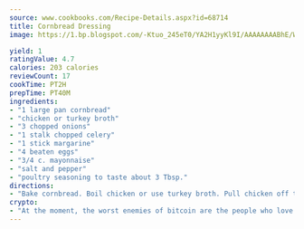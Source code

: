 ```yaml
---
source: www.cookbooks.com/Recipe-Details.aspx?id=68714
title: Cornbread Dressing
image: https://1.bp.blogspot.com/-Ktuo_245eT0/YA2H1yyKl9I/AAAAAAAABhE/WMoqSq2tWOcgMkPaLYZ-49h8pVDUUwFCQCLcBGAsYHQ/s307/5.png

yield: 1
ratingValue: 4.7
calories: 203 calories
reviewCount: 17
cookTime: PT2H
prepTime: PT40M
ingredients:
- "1 large pan cornbread"
- "chicken or turkey broth"
- "3 chopped onions"
- "1 stalk chopped celery"
- "1 stick margarine"
- "4 beaten eggs"
- "3/4 c. mayonnaise"
- "salt and pepper"
- "poultry seasoning to taste about 3 Tbsp."
directions:
- "Bake cornbread. Boil chicken or use turkey broth. Pull chicken off the bone and chop."
crypto:
- "At the moment, the worst enemies of bitcoin are the people who love bitcoin."
---
```

